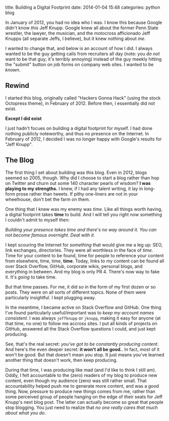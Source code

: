 title: Building a Digital Footprint
date: 2014-01-04 15:48
categories: python blog

In January of 2012, you had no idea who I was. I know this because Google didn't
know *this* Jeff Knupp. Google knew all about the former Penn State wrestler,
the lawyer, the musician, and the motocross afficionado Jeff Knupps (all
separate Jeffs, I believe), but it knew nothing about *me*.

I wanted to change that, and below is an account of how I did. I always wanted
to be the guy getting calls from recruiters all day (note: you *do not* want to
be that guy; it's terribly annoying) instead of the guy meekly hitting the 
"submit" button on job forms on company web sites. I wanted to be *known*.

## Rewind

I started this blog, originally called "Hackers Gonna Hack" (using the stock
Octopress theme), in February of 2012. Before then, I essentially did not exist.

**Except I did exist**

I just hadn't focues on building a digital footprint for myself. I had done
nothing publicly noteworthy, and thus no presence on the Internet. In February
of 2012, I decided I was no longer happy with Google's results for "Jeff Knupp".

## The Blog

The first thing I set about building was this blog. Even in 2012, blogs seemed
so 2005, though. Why did I choose to start a blog rather than hop on Twitter and
churn out some 140 character pearls of wisdom? **I was playing to my strengths.**
I knew, if I had any talent writing, it lay in long-form prose rather than
tweets. If pithy one-liners are not in your wheelhouse, don't bet the farm on
them.

One thing that I knew was my enemy was *time*. Like all things worth having, 
a digital footprint takes **time** to build. And I will tell you right now
something I couldn't admit to myself then:

*Building your presence takes time and there's no way around it. You can not become famous overnight. Deal with it.*

I kept scouring the Internet for *something* that would give me a leg up: SEO,
link exchanges, directories. They were all worthless in the face of *time*. Time
for your content to be found, time for people to reference your content from
elsewhere, time, time, **time**. Today, links to my content can be found all
over Stack Overflow, GitHub, corporate wikis, personal blogs, and everything in
between. And my blog is only PR 4. There's now way to fake it. It's *going to* take time.

But that time passes. For me, it did so in the form of my first dozen or so
posts. They were on all sorts of different topics. None of them were
particularly insightful. I kept plugging away.

In the meantime, I became active on Stack Overflow and GitHub. One thing I've
found particularly useful/important was to *keep my account names consistent*. I
was always `jeffknupp` or `jknupp`, making it easy for anyone (at that time, no
one) to follow me accross sites. I put all kinds of projects on GitHub, answered
all the Stack Overflow questions I could, and just kept producing.

See, that's the real secret: *you've got to be constantly producing content*.
And here's the even deeper secret: **it won't all be good.**. In fact, *most* of
it won't be good. But that doesn't mean you stop. It just means you've learned
another thing that doesn't work, then keep producing.

During that time, I was producing like mad (and I'd like to think I still am).
Oddly, I felt accountable to the (zero) readers of my blog to produce new
content, even though my audience (zero) was still rather small. That
accountability helped push me to generate more content, and was a good thing.
Now, pressure to produce new things comes from me, rather than some perceived
group of people hanging on the edge of their seats for Jeff Knupp's next blog
post. The latter can actually become so great that people stop blogging. You
just need to realize that *no one really cares that much about what you do*.
